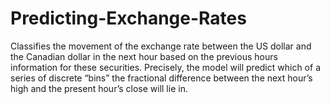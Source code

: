 # Predicting-Exchange-Rates
Classifies the movement of the exchange rate between the US dollar and the Canadian dollar in the next hour based on the previous hours information for these securities. Precisely, the model will predict which of a series of discrete “bins” the fractional difference between the next hour’s high and the present hour’s close will lie in.
